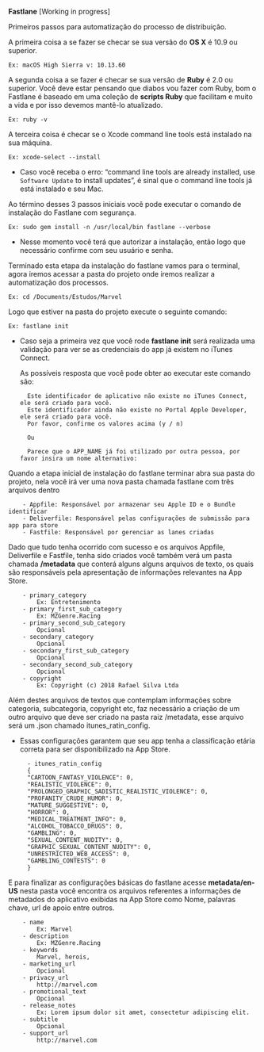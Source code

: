 **Fastlane** [Working in progress]

Primeiros passos para automatização do processo de distribuição.

A primeira coisa a se fazer se checar se sua versão do **OS X** é 10.9 ou superior.

```Ex: macOS High Sierra v: 10.13.60```

A segunda coisa a se fazer é checar se sua versão de **Ruby** é 2.0 ou superior. Você deve estar pensando
que diabos vou fazer com Ruby, bom o Fastlane é baseado em uma coleção de **scripts Ruby** que facilitam
e muito a vida e por isso devemos mantê-lo atualizado.

```Ex: ruby -v```

A terceira coisa é checar se o Xcode command line tools está instalado na sua máquina.

```Ex: xcode-select --install```

- Caso você receba o erro: “command line tools are already installed, use `Software Update` to
install updates”, é sinal que o command line tools já está instalado e seu Mac.

Ao término desses 3 passos iniciais você pode executar o comando de instalação do Fastlane com segurança.

```Ex: sudo gem install -n /usr/local/bin fastlane --verbose```

- Nesse momento você terá que autorizar a instalação, então logo que necessário confirme com seu usuário e senha.

Terminado esta etapa da instalação do fastlane vamos para o terminal, agora iremos acessar a pasta do
projeto onde iremos realizar a automatização dos processos.

```Ex: cd /Documents/Estudos/Marvel```

Logo que estiver na pasta do projeto execute o seguinte comando:

```Ex: fastlane init ```

- Caso seja a primeira vez que você rode **fastlane init** será realizada uma validação para
ver se as credenciais do app já existem no iTunes Connect.

    As possíveis resposta que você pode obter ao executar este comando são: 

        Este identificador de aplicativo não existe no iTunes Connect, ele será criado para você.
        Este identificador ainda não existe no Portal Apple Developer, ele será criado para você.
        Por favor, confirme os valores acima (y / n)

        Ou

        Parece que o APP_NAME já foi utilizado por outra pessoa, por favor insira um nome alternativo:

Quando a etapa inicial de instalação do fastlane terminar abra sua pasta do projeto, nela você
irá ver uma nova pasta chamada fastlane com três arquivos dentro

        - Appfile: Responsável por armazenar seu Apple ID e o Bundle identificar
        - Deliverfile: Responsável pelas configurações de submissão para app para store
        - Fastfile: Responsável por gerenciar as lanes criadas

Dado que tudo tenha ocorrido com sucesso e os arquivos Appfile, Deliverfile e Fastfile, tenha sido criados
você também verá um pasta chamada **/metadata** que conterá alguns alguns arquivos de texto, os quais são
responsáveis pela apresentação de informações relevantes na App Store.


        - primary_category
            Ex: Entretenimento
        - primary_first_sub_category
            Ex: MZGenre.Racing
        - primary_second_sub_category
            Opcional
        - secondary_category
            Opcional
        - secondary_first_sub_category
            Opcional
        - secondary_second_sub_category
            Opcional
        - copyright
            Ex: Copyright (c) 2018 Rafael Silva Ltda


Além destes arquivos de textos que contemplam informações sobre categoria, subcategoria, copyright etc, faz necessário
a criação de um outro arquivo que deve ser criado na pasta raiz /metadata, esse arquivo será um .json chamado itunes_ratin_config.

- Essas configurações garantem que seu app tenha a classificação etária correta para ser disponibilizado na App Store. 

        - itunes_ratin_config
        {
        "CARTOON_FANTASY_VIOLENCE": 0,
        "REALISTIC_VIOLENCE": 0,
        "PROLONGED_GRAPHIC_SADISTIC_REALISTIC_VIOLENCE": 0,
        "PROFANITY_CRUDE_HUMOR": 0,
        "MATURE_SUGGESTIVE": 0,
        "HORROR": 0,
        "MEDICAL_TREATMENT_INFO": 0,
        "ALCOHOL_TOBACCO_DRUGS": 0,
        "GAMBLING": 0,
        "SEXUAL_CONTENT_NUDITY": 0,
        "GRAPHIC_SEXUAL_CONTENT_NUDITY": 0,
        "UNRESTRICTED_WEB_ACCESS": 0,
        "GAMBLING_CONTESTS": 0
        }

        
E para finalizar as configurações básicas do fastlane acesse **metadata/en-US** nesta pasta você encontra os arquivos 
referentes a informações de metadados do aplicativo exibidas na App Store como Nome, palavras chave, url de apoio entre outros.    

        - name
            Ex: Marvel
        - description
            Ex: MZGenre.Racing
        - keywords
            Marvel, herois, 
        - marketing_url
            Opcional
        - privacy_url
            http://marvel.com    
        - promotional_text
            Opcional
        - release_notes
            Ex: Lorem ipsum dolor sit amet, consectetur adipiscing elit.
        - subtitle
            Opcional
        - support_url
            http://marvel.com
